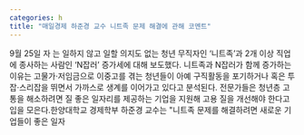 ```yaml
---
categories: h
title: "매일경제 하준경 교수 니트족 문제 해결에 관해 코멘트"
---
```

9월 25일 자 는 일하지 않고 일할 의지도 없는 청년 무직자인 ‘니트족’과 2개 이상 직업에 종사하는 사람인 ‘N잡러’ 증가세에 대해 보도했다. 니트족과 N잡러가 함께 증가하는 이유는 고물가·저임금으로 이중고를 겪는 청년들이 아예 구직활동을 포기하거나 혹은 투잡·스리잡을 뛰면서 가까스로 생계를 이어가고 있다고 분석된다. 전문가들은 청년층 고통을 해소하려면 질 좋은 일자리를 제공하는 기업을 지원해 고용 질을 개선해야 한다고 입을 모은다.한양대학교 경제학부 하준경 교수는 "니트족 문제를 해결하려면 새로운 기업들이 좋은 일자